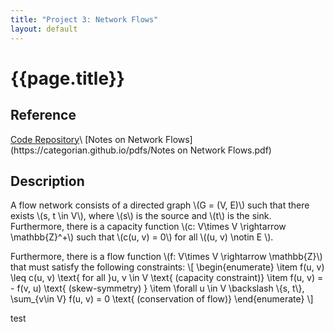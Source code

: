 ```yaml
---
title: "Project 3: Network Flows"
layout: default
---
```

<h1>{{page.title}}</h1>

<h2>Reference</h2>
<a href = "https://github.com/CategorIAN/CSCI_532_HW3">Code Repository</a>\
[Notes on Network Flows](https://categorian.github.io/pdfs/Notes on Network Flows.pdf)

<h2>Description</h2>
<p>
A flow network consists of a directed graph \(G = (V, E)\) such that there exists \(s, t \in V\), where \(s\) is the source and \(t\) is the sink. Furthermore, there is a capacity function \(c: V\times V \rightarrow \mathbb{Z}^+\) such that \(c(u, v) = 0\) for all \((u, v) \notin E \).
</p>

<p>
Furthermore, there is a flow function \(f: V\times V \rightarrow \mathbb{Z}\) that must satisfy the following constraints:
\[
\begin{enumerate}
  \item f(u, v) \leq c(u, v) \text{ for all }u, v \in V \text{ (capacity constraint)}
  \item f(u, v) = - f(v, u) \text{ (skew-symmetry) }
  \item \forall u \in V \backslash \{s, t\}, \sum_{v\in V} f(u, v) = 0 \text{ (conservation of flow)}
\end{enumerate}
\]
</p>
test
